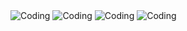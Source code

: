 <!DOCTYPE html>
<html>
<head>
</head>
<body>
<img  alt="Coding" src="https://github.com/Abhisekhcoc219/todoList/blob/master/screenshots/splash_screen.jpeg">
<img  alt="Coding" src="https://github.com/Abhisekhcoc219/todoList/blob/master/screenshots/home_screen.jpeg">
<img  alt="Coding" src="https://github.com/Abhisekhcoc219/todoList/blob/master/screenshots/home_screen2.jpeg">
<img  alt="Coding" src="https://github.com/Abhisekhcoc219/todoList/blob/master/screenshots/note_screen.jpeg">

</body>
</html>
